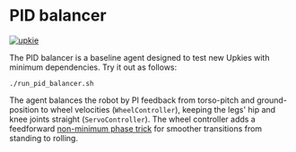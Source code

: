 # PID balancer

[![upkie](https://img.shields.io/badge/upkie-5.1.0-cyan)](https://github.com/upkie/upkie/tree/v5.1.0)

The PID balancer is a baseline agent designed to test new Upkies with minimum dependencies. Try it out as follows:

```console
./run_pid_balancer.sh
```

The agent balances the robot by PI feedback from torso-pitch and ground-position to wheel velocities (`WheelController`), keeping the legs' hip and knee joints straight (`ServoController`). The wheel controller adds a feedforward [non-minimum phase trick](https://github.com/upkie/pid_balancer/blob/75c6d8080e7f723171e172e7ec62983e09c76037/pid_balancer/wheel_controller.py#L433-L456) for smoother transitions from standing to rolling.
